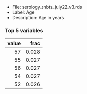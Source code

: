 

* File: serology_snbts_july22_v3.rds
* Label: Age
* Description: Age in years

### Top 5 variables
|   value |   frac |
|--------:|-------:|
|      57 |  0.028 |
|      55 |  0.027 |
|      56 |  0.027 |
|      54 |  0.027 |
|      52 |  0.026 |
        